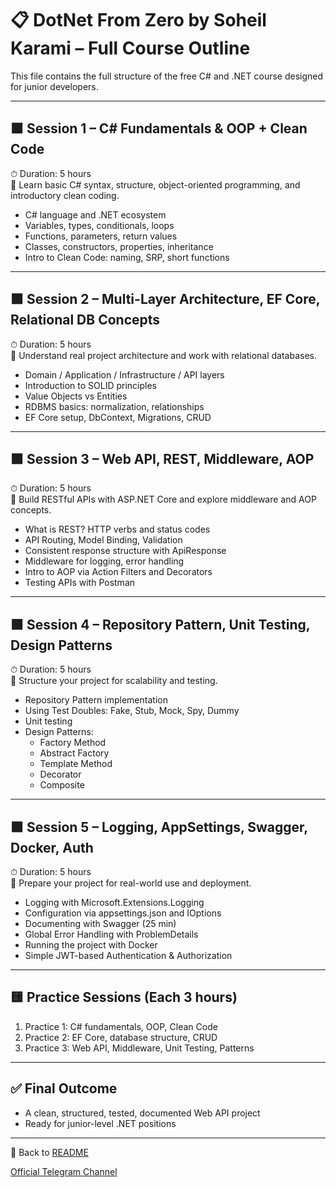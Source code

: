 # 📋 DotNet From Zero by Soheil Karami – Full Course Outline

This file contains the full structure of the free C# and .NET course designed for junior developers.

---

## 🟩 Session 1 – C# Fundamentals & OOP + Clean Code

⏱ Duration: 5 hours  
🎯 Learn basic C# syntax, structure, object-oriented programming, and introductory clean coding.

- C# language and .NET ecosystem
- Variables, types, conditionals, loops
- Functions, parameters, return values
- Classes, constructors, properties, inheritance
- Intro to Clean Code: naming, SRP, short functions

---

## 🟩 Session 2 – Multi-Layer Architecture, EF Core, Relational DB Concepts

⏱ Duration: 5 hours  
🎯 Understand real project architecture and work with relational databases.

- Domain / Application / Infrastructure / API layers
- Introduction to SOLID principles
- Value Objects vs Entities
- RDBMS basics: normalization, relationships
- EF Core setup, DbContext, Migrations, CRUD

---

## 🟩 Session 3 – Web API, REST, Middleware, AOP

⏱ Duration: 5 hours  
🎯 Build RESTful APIs with ASP.NET Core and explore middleware and AOP concepts.

- What is REST? HTTP verbs and status codes
- API Routing, Model Binding, Validation
- Consistent response structure with ApiResponse<T>
- Middleware for logging, error handling
- Intro to AOP via Action Filters and Decorators
- Testing APIs with Postman

---

## 🟩 Session 4 – Repository Pattern, Unit Testing, Design Patterns

⏱ Duration: 5 hours  
🎯 Structure your project for scalability and testing.

- Repository Pattern implementation
- Using Test Doubles: Fake, Stub, Mock, Spy, Dummy
- Unit testing
- Design Patterns:
  - Factory Method
  - Abstract Factory
  - Template Method
  - Decorator
  - Composite

---

## 🟩 Session 5 – Logging, AppSettings, Swagger, Docker, Auth

⏱ Duration: 5 hours  
🎯 Prepare your project for real-world use and deployment.

- Logging with Microsoft.Extensions.Logging
- Configuration via appsettings.json and IOptions
- Documenting with Swagger (25 min)
- Global Error Handling with ProblemDetails
- Running the project with Docker
- Simple JWT-based Authentication & Authorization

---

## 🟨 Practice Sessions (Each 3 hours)

1. Practice 1: C# fundamentals, OOP, Clean Code
2. Practice 2: EF Core, database structure, CRUD
3. Practice 3: Web API, Middleware, Unit Testing, Patterns

---

## ✅ Final Outcome

- A clean, structured, tested, documented Web API project
- Ready for junior-level .NET positions

---

📄 Back to [README](./README.md)

[Official Telegram Channel](https://t.me/DotNetFromZeroBySoheilKarami)
